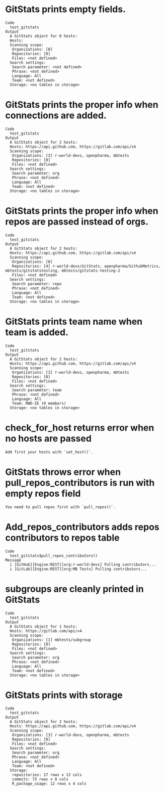 # GitStats prints empty fields.

    Code
      test_gitstats
    Output
      A GitStats object for 0 hosts: 
      Hosts: 
      Scanning scope: 
       Organizations: [0] 
       Repositories: [0] 
       Files: <not defined>
      Search settings: 
       Search parameter: <not defined>
       Phrase: <not defined>
       Language: All
       Team: <not defined>
      Storage: <no tables in storage>

# GitStats prints the proper info when connections are added.

    Code
      test_gitstats
    Output
      A GitStats object for 2 hosts: 
      Hosts: https://api.github.com, https://gitlab.com/api/v4
      Scanning scope: 
       Organizations: [3] r-world-devs, openpharma, mbtests
       Repositories: [0] 
       Files: <not defined>
      Search settings: 
       Search parameter: org
       Phrase: <not defined>
       Language: All
       Team: <not defined>
      Storage: <no tables in storage>

# GitStats prints the proper info when repos are passed instead of orgs.

    Code
      test_gitstats
    Output
      A GitStats object for 2 hosts: 
      Hosts: https://api.github.com, https://gitlab.com/api/v4
      Scanning scope: 
       Organizations: [0] 
       Repositories: [4] r-world-devs/GitStats, openpharma/GithubMetrics, mbtests/gitstatstesting, mbtests/gitstats-testing-2
       Files: <not defined>
      Search settings: 
       Search parameter: repo
       Phrase: <not defined>
       Language: All
       Team: <not defined>
      Storage: <no tables in storage>

# GitStats prints team name when team is added.

    Code
      test_gitstats
    Output
      A GitStats object for 2 hosts: 
      Hosts: https://api.github.com, https://gitlab.com/api/v4
      Scanning scope: 
       Organizations: [3] r-world-devs, openpharma, mbtests
       Repositories: [0] 
       Files: <not defined>
      Search settings: 
       Search parameter: team
       Phrase: <not defined>
       Language: All
       Team: RWD-IE (0 members)
      Storage: <no tables in storage>

# check_for_host returns error when no hosts are passed

    Add first your hosts with `set_host()`.

# GitStats throws error when pull_repos_contributors is run with empty repos field

    You need to pull repos first with `pull_repos()`.

# Add_repos_contributors adds repos contributors to repos table

    Code
      test_gitstats$pull_repos_contributors()
    Message
      i [GitHub][Engine:REST][org:r-world-devs] Pulling contributors...
      i [GitLab][Engine:REST][org:MB Tests] Pulling contributors...

# subgroups are cleanly printed in GitStats

    Code
      test_gitstats
    Output
      A GitStats object for 1 hosts: 
      Hosts: https://gitlab.com/api/v4
      Scanning scope: 
       Organizations: [1] mbtests/subgroup
       Repositories: [0] 
       Files: <not defined>
      Search settings: 
       Search parameter: org
       Phrase: <not defined>
       Language: All
       Team: <not defined>
      Storage: <no tables in storage>

# GitStats prints with storage

    Code
      test_gitstats
    Output
      A GitStats object for 2 hosts: 
      Hosts: https://api.github.com, https://gitlab.com/api/v4
      Scanning scope: 
       Organizations: [3] r-world-devs, openpharma, mbtests
       Repositories: [0] 
       Files: <not defined>
      Search settings: 
       Search parameter: org
       Phrase: <not defined>
       Language: All
       Team: <not defined>
      Storage: 
       repositories: 17 rows x 13 cols
       commits: 73 rows x 8 cols
       R_package_usage: 12 rows x 4 cols

